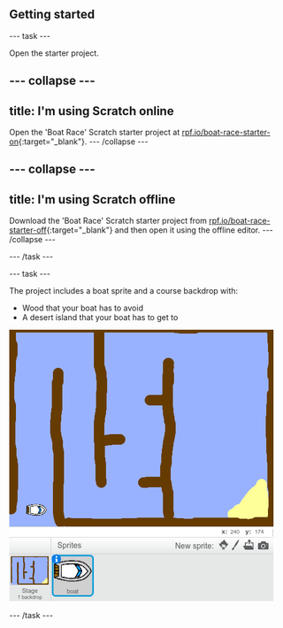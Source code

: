 ## Getting started

--- task ---

Open the starter project.

--- collapse ---
---
title: I'm using Scratch online
---
Open the 'Boat Race' Scratch starter project at [rpf.io/boat-race-starter-on](http://rpf.io/boat-race-starter-on){:target="_blank"}.
--- /collapse ---

--- collapse ---
---
title: I'm using Scratch offline
---
Download the 'Boat Race' Scratch starter project from [rpf.io/boat-race-starter-off](http://rpf.io/boat-race-starter-off){:target="_blank"} and then open it using the offline editor.
--- /collapse ---

--- /task ---

--- task ---

The project includes a boat sprite and a course backdrop with:

- Wood that your boat has to avoid
- A desert island that your boat has to get to

 ![screenshot](images/boat-starter.png) 

--- /task ---

